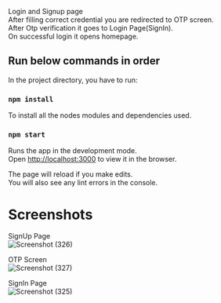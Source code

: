 Login and Signup page<br />
After filling correct credential you are redirected to OTP screen.<br/>
After Otp verification it goes to Login Page(SignIn).<br/> 
On successful login it opens homepage.

## Run below commands in order

In the project directory, you have to run:

### `npm install`
To install all the nodes modules and dependencies used.

### `npm start`

Runs the app in the development mode.<br />
Open [http://localhost:3000](http://localhost:3000) to view it in the browser.

The page will reload if you make edits.<br />
You will also see any lint errors in the console.

# Screenshots

SignUp Page<br/>
![Screenshot (326)](https://user-images.githubusercontent.com/62142963/109106807-9247bd80-7756-11eb-9101-9dc04a464153.png)<br/>

OTP Screen<br/>
![Screenshot (327)](https://user-images.githubusercontent.com/62142963/109106827-9a9ff880-7756-11eb-8dfa-6a19a8eaf8b7.png)<br/>

SignIn Page<br/>
![Screenshot (325)](https://user-images.githubusercontent.com/62142963/109106839-9f64ac80-7756-11eb-9b54-f1dfb5990177.png)

